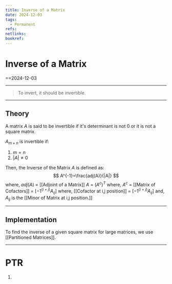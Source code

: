 ```yaml
---
title: Inverse of a Matrix
date: 2024-12-03
tags:
  - Permanent
refs: 
netlinks: 
bookref:
---
```

# Inverse of a Matrix
==2024-12-03

---
> To invert, it should be invertible.
---
## Theory
A matrix $A$ is said to be invertible if it's determinant is not 0 or it is not a square matrix.

$A_{m\times n}$ is invertible if:
1. $m=n$
2. $|A|\neq 0$

Then, the Inverse of the Matrix $A$ is defined as:
$$
A^{-1}=\frac{adj(A)}{|A|}
$$
where,
$adj(A)$ = [[Adjoint of a Matrix]] $A$ = $(A^c)^T$
where,
$A^c$ = [[Matrix of Cofactors]] = $[-1^{(i+j)}A_{ij}]$
where,
[[Cofactor at i,j position]] = $[-1^{(i+j)}A_{ij}]$
and,
$A_{ij}$ is the [[Minor of Matrix at i,j position.]]

---
## Implementation
To find the inverse of a given square matrix for large matrices, we use [[Partitioned Matrices]].

---
# PTR

1. 